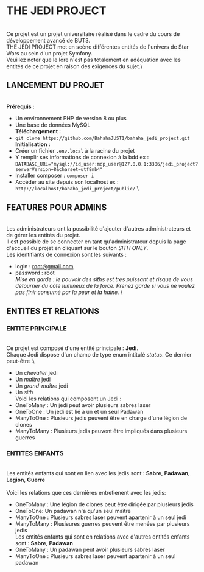 # THE JEDI PROJECT
\
Ce projet est un projet universitaire réalisé dans le cadre du cours de développement avancé de BUT3.\
THE JEDI PROJECT met en scène différentes entités de l'univers de Star Wars au sein d'un projet Symfony.\
Veuillez noter que le lore n'est pas totalement en adéquation avec les entités de ce projet en raison des exigences du sujet.\


## LANCEMENT DU PROJET
\
**Prérequis :**
- Un environnement PHP de version 8 ou plus
- Une base de données MySQL
\
**Téléchargement :**
- `git clone https://github.com/BahahaJUST1/bahaha_jedi_project.git`
\
**Initialisation :**
- Créer un fichier `.env.local` à la racine du projet
- Y remplir ses informations de connexion à la bdd ex : `DATABASE_URL="mysql://id_user:mdp_user@127.0.0.1:3306/jedi_project?serverVersion=8&charset=utf8mb4"`
- Installer composer : `composer i`
- Accéder au site depuis son localhost ex : `http://localhost/bahaha_jedi_project/public/`
\

## FEATURES POUR ADMINS
\
Les administrateurs ont la possibilité d'ajouter d'autres administrateurs et de gérer les entités du projet.\
Il est possible de se connecter en tant qu'administrateur depuis la page d'accueil du projet en cliquant sur le bouton *SITH ONLY*.\
Les identifiants de connexion sont les suivants :
- login    : root@gmail.com
- password : root
\
*Mise en garde : le pouvoir des siths est très puissant et risque de vous détourner du côté lumineux de la force. Prenez garde si vous ne voulez pas finir consumé par la peur et la haine.*
\

## ENTITES ET RELATIONS

### ENTITE PRINCIPALE
\
Ce projet est composé d'une entité principale : **Jedi**.\
Chaque Jedi dispose d'un champ de type enum intitulé *status*. Ce dernier peut-être :\
- Un *chevalier* jedi
- Un *maître* jedi
- Un *grand-maître* jedi
- Un *sith*
\
Voici les relations qui composent un Jedi :
- OneToMany : Un jedi peut avoir plusieurs sabres laser
- OneToOne : Un jedi est lié à un et un seul Padawan
- ManyToOne : Plusieurs jedis peuvent être en charge d'une légion de clones
- ManyToMany : Plusieurs jedis peuvent être impliqués dans plusieurs guerres

### ENTITES ENFANTS
\
Les entités enfants qui sont en lien avec les jedis sont : **Sabre**, **Padawan**, **Legion**, **Guerre**\
\
Voici les relations que ces dernières entretienent avec les jedis:
- OneToMany : Une légion de clones peut être dirigée par plusieurs jedis
- OneToOne: Un padawan n'a qu'un seul maître
- ManyToOne : Plusieurs sabres laser peuvent apartenir à un seul jedi
- ManyToMany : Plusieures guerres peuvent être menées par plusieurs jedis
\
Les entités enfants qui sont en relations avec d'autres entités enfants sont : **Sabre**, **Padawan**
- OneToMany : Un padawan peut avoir plusieurs sabres laser
- ManyToOne : Plusieurs sabres laser peuvent apartenir à un seul padawan
